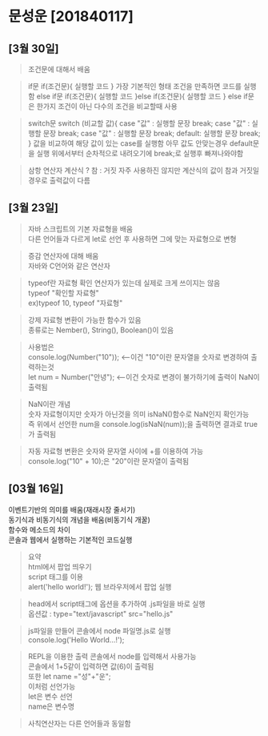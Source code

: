 # 문성운 [201840117]
## [3월 30일]
>조건문에 대해서 배움<br>

>if문
>if(조건문){
    실행할 코드
    }
가장 기본적인 형태
조건을 만족하면 코드를 실행함
else if문
if(조건문){
    실행할 코드
}else if(조건문){
    실행할 코드
}
else if문은 한가지 조건이 아닌 다수의 조건을 비교할때 사용

>switch문
switch (비교할 값){
    case "값" :
    실행할 문장
    break;
    case "값" :
    실행할 문장
    break;
    case "값" :
    실행할 문장
    break;
    default:
    실행할 문장
    break;
}
값을 비교하여 해당 값이 있는 case를 실행함
아무 값도 안맞는경우 default문을 실행
위에서부터 순차적으로 내려오기에 break;로 실행후 빠져나와야함

>삼항 연산자
계산식 ? 참 : 거짓
자주 사용하진 않지만 계산식의 값이 참과 거짓일경우로 출력값이 다름




## [3월 23일]
>자바 스크립트의 기본 자료형을 배움<br>
다른 언어들과 다르게 let로 선언 후 사용하면 그에 맞는 자료형으로 변형<br>

>증감 연산자에 대해 배움<br>
자바와 C언어와 같은 연산자<br>

>typeof란 자료형 확인 연산자가 있는데 실제로 크게 쓰이지는 않음<br>
typeof "확인할 자료형"<br>
ex)typeof 10, typeof "자료형"<br>

>강제 자료형 변환이 가능한 함수가 있음<br>
종류로는 Nember(), String(), Boolean()이 있음<br>

>사용법은<br>
console.log(Number("10")); <--이건 "10"이란 문자열을 숫자로 변경하여 출력하는것<br>
let num = Number("안녕"); <--이건 숫자로 변경이 불가하기에 출력이  NaN이 출력됨<br>


>NaN이란 개념<br>
숫자 자료형이지만 숫자가 아닌것을 의미 isNaN()함수로 NaN인지 확인가능<br>
즉 위에서 선언한 num을 console.log(isNaN(num));을 출력하면 결과로 true가 출력됨<br>

>자동 자료형 변환은 숫자와 문자열 사이에 +를 이용하여 가능<br>
console.log("10" + 10);은 "20"이란 문자열이 출력됨<br>


## [03월 16일]
이벤트기반의 의미를 배움(재래시장 줄서기) <br>
동기식과 비동기식의 개념을 배움(비동기식 개꿀) <br>
함수와 메소드의 차이 <br>
콘솔과 웹에서 실행하는 기본적인 코드실행 <br>
> 요약<br>
html에서 팝업 띄우기<br>
>  script 태그를 이용<br>
    alert('hello world!');
    웹 브라우저에서 팝업 실행

>head에서 script태그에 옵션을 추가하여 .js파일을 바로 실행<br>
옵션값 : type="text/javascript" src="hello.js"<br>

>js파일을 만들어 콘솔에서 node 파일명.js로 실행<br>
console.log('Hello World...!');<br>

>REPL을 이용한 출력 콘솔에서 node를 입력해서 사용가능<br>
콘솔에서 1+5같이 입력하면 값(6)이 출력됨<br>
또한 let name ="성"+"운";<br>
이처럼 선언가능<br>
let은 변수 선언<br>
name은 변수명<br>

>사칙연산자는 다른 언어들과 동일함